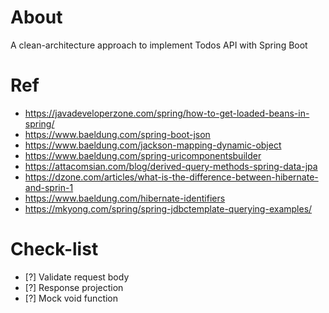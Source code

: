 # About

A clean-architecture approach to implement Todos API with Spring Boot 

# Ref

- https://javadeveloperzone.com/spring/how-to-get-loaded-beans-in-spring/
- https://www.baeldung.com/spring-boot-json
- https://www.baeldung.com/jackson-mapping-dynamic-object
- https://www.baeldung.com/spring-uricomponentsbuilder
- https://attacomsian.com/blog/derived-query-methods-spring-data-jpa
- https://dzone.com/articles/what-is-the-difference-between-hibernate-and-sprin-1
- https://www.baeldung.com/hibernate-identifiers
- https://mkyong.com/spring/spring-jdbctemplate-querying-examples/

# Check-list

- [?] Validate request body
- [?] Response projection
- [?] Mock void function
